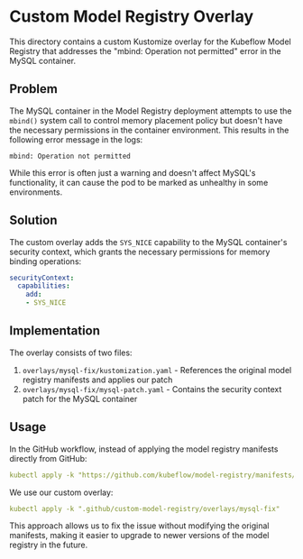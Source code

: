 # Custom Model Registry Overlay

This directory contains a custom Kustomize overlay for the Kubeflow Model Registry that addresses the "mbind: Operation not permitted" error in the MySQL container.

## Problem

The MySQL container in the Model Registry deployment attempts to use the `mbind()` system call to control memory placement policy but doesn't have the necessary permissions in the container environment. This results in the following error message in the logs:

```
mbind: Operation not permitted
```

While this error is often just a warning and doesn't affect MySQL's functionality, it can cause the pod to be marked as unhealthy in some environments.

## Solution

The custom overlay adds the `SYS_NICE` capability to the MySQL container's security context, which grants the necessary permissions for memory binding operations:

```yaml
securityContext:
  capabilities:
    add:
    - SYS_NICE
```

## Implementation

The overlay consists of two files:

1. `overlays/mysql-fix/kustomization.yaml` - References the original model registry manifests and applies our patch
2. `overlays/mysql-fix/mysql-patch.yaml` - Contains the security context patch for the MySQL container

## Usage

In the GitHub workflow, instead of applying the model registry manifests directly from GitHub:

```yaml
kubectl apply -k "https://github.com/kubeflow/model-registry/manifests/kustomize/overlays/db?ref=v0.2.16"
```

We use our custom overlay:

```yaml
kubectl apply -k ".github/custom-model-registry/overlays/mysql-fix"
```

This approach allows us to fix the issue without modifying the original manifests, making it easier to upgrade to newer versions of the model registry in the future.